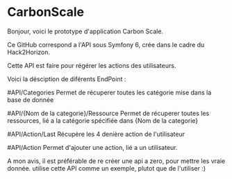 # CarbonScale
Bonjour, voici le prototype d'application Carbon Scale.

Ce GitHub correspond a l'API sous Symfony 6, crée dans le cadre du Hack2Horizon. 

Cette API est faire pour régérer les actions des utilisateurs. 

Voici la désciption de diférents EndPoint : 


#API/Categories 
Permet de récuperer toutes les catégorie mise dans la base de donnée

#API/{Nom de la categorie}/Ressource
Permet de récuperer toutes les ressources, lié a la catégorie spécifiée dans {Nom de la categorie}

#API/Action/Last
Récupère les 4 denière action de l'utilisateur

#API/Action 
Permet d'ajouter une action, lié a un utilisateur. 

A mon avis, il est préférable de re créer une api a zero, pour mettre les vraie donnée. utilise cette API comme un exemple, plutot que de l'utiliser :) 
